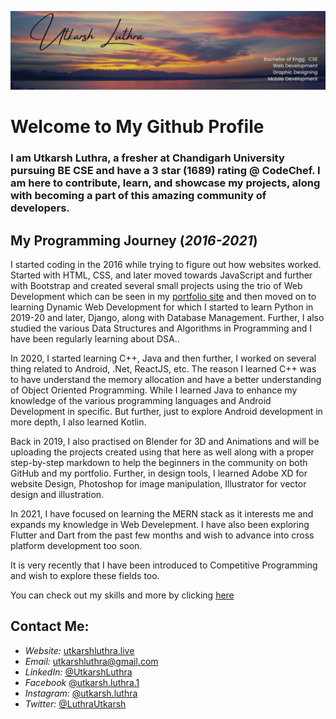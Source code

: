 ![Cover](https://github.com/utkarshluthra/utkarshluthra/blob/main/Utkarsh%20Luthra.jpg)
# Welcome to My Github Profile

### I am Utkarsh Luthra, a fresher at Chandigarh University pursuing BE CSE and have a 3 star (1689) rating @ CodeChef. I am here to contribute, learn, and showcase my projects, along with becoming a part of this amazing community of developers.

## My Programming Journey (_2016-2021_)

I started coding in the 2016 while trying to figure out how websites worked. Started with HTML, CSS, and later moved towards JavaScript and further with Bootstrap and created several small projects using the trio of Web Development which can be seen in my [portfolio site](https://utkarshluthra.live) and then moved on to learning Dynamic Web Development for which I started to learn Python in 2019-20 and later, Django, along with Database Management. Further, I also studied the various Data Structures and Algorithms in Programming and I have been regularly learning about DSA..

In 2020, I started learning C++, Java and then further, I worked on several thing related to Android, .Net, ReactJS, etc. The reason I learned C++ was to have understand the memory allocation and have a better understanding of Object Oriented Programming. While I learned Java to enhance my knowledge of the various programming languages and Android Development in specific. But further, just to explore Android development in more depth, I also learned Kotlin.

Back in 2019, I also practised on Blender for 3D and Animations and will be uploading the projects created using that here as well along with a proper step-by-step markdown to help the beginners in the community on both GitHub and my portfolio. Further, in design tools, I learned Adobe XD for website Design, Photoshop for image manipulation, Illustrator for vector design and illustration.

In 2021, I have focused on learning the MERN stack as it interests me and expands my knowledge in Web Develepment. I have also been exploring Flutter and Dart from the past few months and wish to advance into cross platform development too soon.

It is very recently that I have been introduced to Competitive Programming and wish to explore these fields too.

You can check out my skills and more by clicking [here](httsp://utkarshluthra.live/About.html#Skills)
## Contact Me:
* *Website:*    [utkarshluthra.live](https://utkarshluthra.live)
* *Email:*      [utkarshluthra@gmail.com](mailto:utkarshluthra@gmail.com)
* *LinkedIn:*   [@UtkarshLuthra](https://www.linkedin.com/in/utkarshluthra)
* *Facebook*    [@utkarsh.luthra.1](https://www.facebook.com/utkarsh.luthra.1)
* *Instagram*:  [@utkarsh.luthra](https://www.instagram.com/utkarsh.luthra)
* *Twitter:*    [@LuthraUtkarsh](https://www.twitter.com/LuthraUtkarsh)
